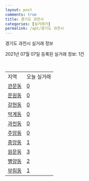 ```yaml
---
layout: post
comments: true
title: 경기도 과천시
categories: [실거래가]
permalink: /apt/경기도 과천시
---
```


경기도 과천시 실거래 정보

2021년 07월 07일 등록된 실거래 정보: 1건

<script type="text/javascript">
  google.charts.load('current', {'packages':['corechart']});
  google.charts.setOnLoadCallback(drawChart);

  function drawChart() {
    var data = google.visualization.arrayToDataTable([['거래일', '매매', '전월세', '전매'], ['20-07', 19, 124, 0], ['20-08', 15, 113, 0], ['20-09', 18, 106, 0], ['20-10', 21, 202, 0], ['20-11', 78, 206, 0], ['20-12', 73, 221, 0], ['21-01', 47, 163, 1], ['21-02', 17, 165, 0], ['21-03', 11, 231, 0], ['21-04', 22, 154, 0], ['21-05', 24, 73, 0], ['21-06', 12, 61, 0], ['21-07', 0, 2, 0]]);

    var options = {
      title: '최근 유형별 거래량 추이',
      legend: { position: 'bottom' }
    };

    var chart = new google.visualization.LineChart(document.getElementById('columnchart_material'));
    chart.draw(data, (options));
  }
</script>

<div id="columnchart_material" style="width: 95%; margin-left: -35px"></div>
<br>
<table class="sortable">
  <tr>
    <td>지역</td>
    <td>오늘 실거래</td>
  </tr>

  
  <tr class="item">
    <td><a href="경기도 과천시 관문동">관문동</a></td>
    <td><a href="경기도 과천시 관문동">0</a></td>
  </tr>
    

  <tr class="item">
    <td><a href="경기도 과천시 문원동">문원동</a></td>
    <td><a href="경기도 과천시 문원동">0</a></td>
  </tr>
    

  <tr class="item">
    <td><a href="경기도 과천시 갈현동">갈현동</a></td>
    <td><a href="경기도 과천시 갈현동">0</a></td>
  </tr>
    

  <tr class="item">
    <td><a href="경기도 과천시 막계동">막계동</a></td>
    <td><a href="경기도 과천시 막계동">0</a></td>
  </tr>
    

  <tr class="item">
    <td><a href="경기도 과천시 과천동">과천동</a></td>
    <td><a href="경기도 과천시 과천동">0</a></td>
  </tr>
    

  <tr class="item">
    <td><a href="경기도 과천시 주암동">주암동</a></td>
    <td><a href="경기도 과천시 주암동">0</a></td>
  </tr>
    

  <tr class="item">
    <td><a href="경기도 과천시 중앙동">중앙동</a></td>
    <td><a href="경기도 과천시 중앙동">1</a></td>
  </tr>
    

  <tr class="item">
    <td><a href="경기도 과천시 원문동">원문동</a></td>
    <td><a href="경기도 과천시 원문동">3</a></td>
  </tr>
    

  <tr class="item">
    <td><a href="경기도 과천시 별양동">별양동</a></td>
    <td><a href="경기도 과천시 별양동">2</a></td>
  </tr>
    

  <tr class="item">
    <td><a href="경기도 과천시 부림동">부림동</a></td>
    <td><a href="경기도 과천시 부림동">1</a></td>
  </tr>
    


</table>


    